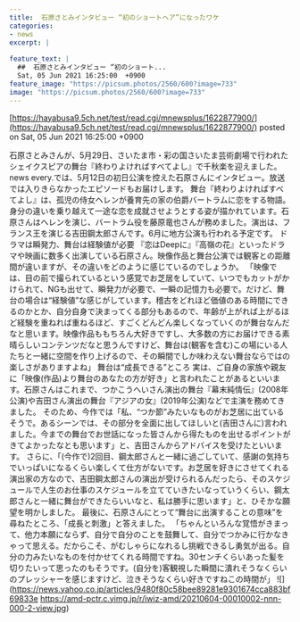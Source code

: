 ```yaml
---
title:  石原さとみインタビュー “初のショートヘア”になったワケ  
categories:
- news
excerpt: |
  
feature_text: |
  ##  石原さとみインタビュー “初のショート...
  Sat, 05 Jun 2021 16:25:00  +0900
feature_image: "https://picsum.photos/2560/600?image=733"
image: "https://picsum.photos/2560/600?image=733"
---
```


[https://hayabusa9.5ch.net/test/read.cgi/mnewsplus/1622877900/](https://hayabusa9.5ch.net/test/read.cgi/mnewsplus/1622877900/)
posted on Sat, 05 Jun 2021 16:25:00  +0900

<!--more-->

石原さとみさんが、5月29日、さいたま市・彩の国さいたま芸術劇場で行われたシェイクスピアの舞台『終わりよければすべてよし』で千秋楽を迎えました。 news every.では、5月12日の初日公演を控えた石原さんにインタビュー。放送では入りきらなかったエピソードもお届けします。 舞台『終わりよければすべてよし』は、孤児の侍女ヘレンが養育先の家の伯爵バートラムに恋をする物語。身分の違いを乗り越えて一途な恋を成就させようとする姿が描かれています。石原さんはヘレンを演じ、バートラム役を藤原竜也さんが務めました。演出は、フランス王を演じる吉田鋼太郎さんです。6月に地方公演も行われる予定です。 ドラマは瞬発力、舞台は経験値が必要 『恋はDeepに』『高嶺の花』といったドラマや映画に数多く出演している石原さん。映像作品と舞台公演では観客との距離間が違いますが、その違いをどのように感じているのでしょうか。 「映像では、目の前で撮られているという感覚でお芝居をしていて、いつでもカットがかけられて、NGも出せて、瞬発力が必要で、一瞬の記憶力も必要で。だけど、舞台の場合は“経験値”な感じがしています。稽古をどれほど価値のある時間にできるのかとか、自分自身で決まってくる部分もあるので、年齢が上がれば上がるほど経験を重ねれば重ねるほど、すごくどんどん楽しくなっていくのが舞台なんだなと思います。映像作品ももちろん大好きですし、大多数の方にお届けできる素晴らしいコンテンツだなと思うんですけど、舞台は(観客を含む)この場にいる人たちと一緒に空間を作り上げるので、その瞬間でしか味わえない舞台ならではの楽しさがありますよね」 舞台は“成長できる”ところ 実は、ご自身の家族や親友に「映像(作品)より舞台のあなたの方が好き」と言われたことがあるといいます。石原さんはこれまで、つかこうへいさん演出の舞台『幕末純情伝』(2008年公演)や吉田さん演出の舞台『アジアの女』(2019年公演)などで主演を務めてきました。 そのため、今作では「私、“つか節”みたいなものがお芝居に出ているそうで。あるシーンでは、その部分を全面に出してほしいと(吉田さんに)言われました。今までの舞台でお世話になった皆さんから得たものを出せるポイントがきてよかったなとも思います」と、吉田さんからアドバイスを受けたといいます。 さらに、「(今作で)2回目、鋼太郎さんと一緒に過ごしていて、感謝の気持ちでいっぱいになるくらい楽しくて仕方がないです。お芝居を好きにさせてくれる演出家の方なので、吉田鋼太郎さんの演出が受けられるんだったら、そのスケジュールで人生のお仕事のスケジュールを立てていきたいなっていうくらい、鋼太郎さんと一緒に舞台ができたらいいなと、私は勝手に思います」と、ひそかな願望を明かしました。 最後に、石原さんにとって“舞台に出演することの意味”を尋ねたところ、「成長と刺激」と答えました。 「ちゃんといろんな覚悟がきまって、他力本願にならず、自分で自分のことを鼓舞して、自分でつかみに行かなきゃって思える。だからこそ、がむしゃらになれるし挑戦できるし勇気が出る。自分の力みたいなものを付かせてくれる時間ですね。30センチくらいあった髪を切りたいって思ったのもそうです。(自分を)客観視した瞬間に潰れそうなくらいのプレッシャーを感じますけど、泣きそうなくらい好きですねこの時間が」 ![](https://news.yahoo.co.jp/articles/9480f80c58bee89281e9301674cca883bf69833e https://amd-pctr.c.yimg.jp/r/iwiz-amd/20210604-00010002-nnn-000-2-view.jpg)

